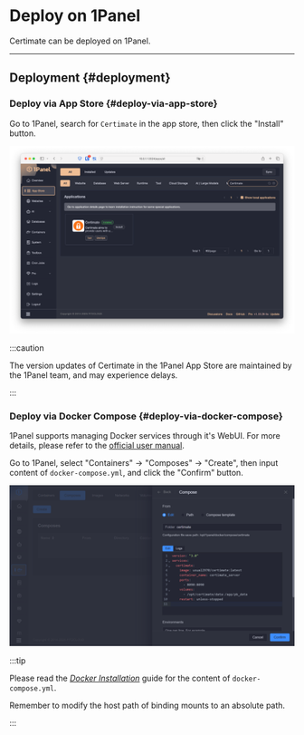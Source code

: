 ﻿# Deploy on 1Panel

Certimate can be deployed on 1Panel.

---

## Deployment {#deployment}

### Deploy via App Store {#deploy-via-app-store}

Go to 1Panel, search for `Certimate` in the app store, then click the "Install" button.

![Screenshot](https://github.com/certimate-go/docs/blob/main/static/gh/installation_1panel_appstore.en.png?raw=true)

:::caution

The version updates of Certimate in the 1Panel App Store are maintained by the 1Panel team, and may experience delays.

:::

### Deploy via Docker Compose {#deploy-via-docker-compose}

1Panel supports managing Docker services through it's WebUI. For more details, please refer to the [official user manual](https://docs.1panel.pro/user_manual/containers/introduction/).

Go to 1Panel, select "Containers" -> "Composes" -> "Create", then input content of `docker-compose.yml`, and click the "Confirm" button.

![Screenshot](https://github.com/certimate-go/docs/blob/main/static/gh/installation_1panel.en.png?raw=true)

:::tip

Please read the _[Docker Installation](/docs/getting-started/installation/docker)_ guide for the content of `docker-compose.yml`.

Remember to modify the host path of binding mounts to an absolute path.

:::
